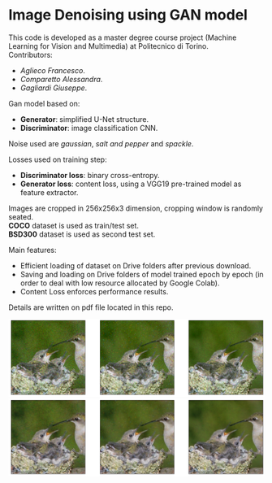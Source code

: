 # Image Denoising using GAN model
This code is developed as a master degree course project (Machine Learning for Vision and Multimedia) at Politecnico di Torino. \
Contributors:
- *Aglieco Francesco*.
- *Comparetto Alessandra*.
- *Gagliardi Giuseppe*.

Gan model based on:
- **Generator**: simplified U-Net structure.
- **Discriminator**: image classification CNN.

Noise used are *gaussian*, *salt and pepper* and *spackle*. 

Losses used on training step: 
- **Discriminator loss**: binary cross-entropy.
- **Generator loss**: content loss, using a VGG19 pre-trained model as feature extractor. 

Images are cropped in 256x256x3 dimension, cropping window is randomly seated.\
**COCO** dataset is used as train/test set.\
**BSD300** dataset is used as second test set.

Main features: 
- Efficient loading of dataset on Drive folders after previous download. 
- Saving and loading on Drive folders of model trained epoch by epoch (in order to deal with low resource allocated by Google Colab).
- Content Loss enforces performance results. 

Details are written on pdf file located in this repo. 

![Alt text](https://github.com/Frsagco/Image-Denoising-using-GAN-model/blob/main/noise_image.png?raw=true "Title")
![Alt text](https://github.com/Frsagco/Image-Denoising-using-GAN-model/blob/main/denoised_image.png?raw=true "Title")

